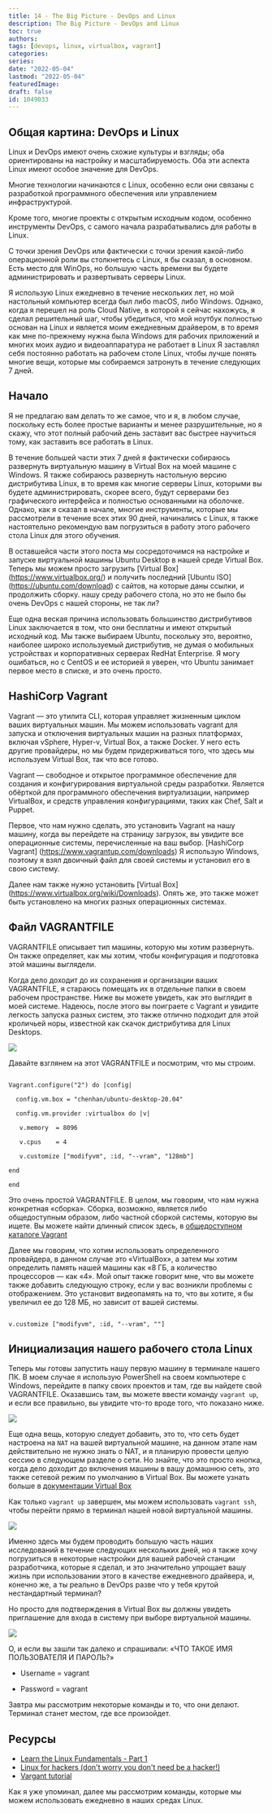```yaml
---
title: 14 - The Big Picture - DevOps and Linux
description: The Big Picture - DevOps and Linux
toc: true
authors:
tags: [devops, linux, virtualbox, vagrant]
categories:
series: 
date: "2022-05-04"
lastmod: "2022-05-04"
featuredImage:
draft: false
id: 1049033
---
```


## Общая картина: DevOps и Linux
Linux и DevOps имеют очень схожие культуры и взгляды; оба ориентированы на настройку и масштабируемость. Оба эти аспекта Linux имеют особое значение для DevOps.

Многие технологии начинаются с Linux, особенно если они связаны с разработкой программного обеспечения или управлением инфраструктурой.

Кроме того, многие проекты с открытым исходным кодом, особенно инструменты DevOps, с самого начала разрабатывались для работы в Linux.

С точки зрения DevOps или фактически с точки зрения какой-либо операционной роли вы столкнетесь с Linux, я бы сказал, в основном. Есть место для WinOps, но большую часть времени вы будете администрировать и развертывать серверы Linux.

Я использую Linux ежедневно в течение нескольких лет, но мой настольный компьютер всегда был либо macOS, либо Windows. Однако, когда я перешел на роль Cloud Native, в которой я сейчас нахожусь, я сделал решительный шаг, чтобы убедиться, что мой ноутбук полностью основан на Linux и является моим ежедневным драйвером, в то время как мне по-прежнему нужна была Windows для рабочих приложений и многих моих аудио и видеоаппаратура не работает в Linux Я заставлял себя постоянно работать на рабочем столе Linux, чтобы лучше понять многие вещи, которые мы собираемся затронуть в течение следующих 7 дней.

## Начало
Я не предлагаю вам делать то же самое, что и я, в любом случае, поскольку есть более простые варианты и менее разрушительные, но я скажу, что этот полный рабочий день заставит вас быстрее научиться тому, как заставить все работать в Linux.

В течение большей части этих 7 дней я фактически собираюсь развернуть виртуальную машину в Virtual Box на моей машине с Windows. Я также собираюсь развернуть настольную версию дистрибутива Linux, в то время как многие серверы Linux, которыми вы будете администрировать, скорее всего, будут серверами без графического интерфейса и полностью основанными на оболочке. Однако, как я сказал в начале, многие инструменты, которые мы рассмотрели в течение всех этих 90 дней, начинались с Linux, я также настоятельно рекомендую вам погрузиться в работу этого рабочего стола Linux для этого обучения.

В оставшейся части этого поста мы сосредоточимся на настройке и запуске виртуальной машины Ubuntu Desktop в нашей среде Virtual Box. Теперь мы можем просто загрузить [Virtual Box] (https://www.virtualbox.org/) и получить последний [Ubuntu ISO] (https://ubuntu.com/download) с сайтов, на которые даны ссылки, и продолжить сборку. нашу среду рабочего стола, но это не было бы очень DevOps с нашей стороны, не так ли?

Еще одна веская причина использовать большинство дистрибутивов Linux заключается в том, что они бесплатны и имеют открытый исходный код. Мы также выбираем Ubuntu, поскольку это, вероятно, наиболее широко используемый дистрибутив, не думая о мобильных устройствах и корпоративных серверах RedHat Enterprise. Я могу ошибаться, но с CentOS и ее историей я уверен, что Ubuntu занимает первое место в списке, и это очень просто.

## HashiCorp Vagrant

Vagrant — это утилита CLI, которая управляет жизненным циклом ваших виртуальных машин. Мы можем использовать vagrant для запуска и отключения виртуальных машин на разных платформах, включая vSphere, Hyper-v, Virtual Box, а также Docker. У него есть другие провайдеры, но мы будем придерживаться того, что здесь мы используем Virtual Box, так что все готово.

Vagrant — свободное и открытое программное обеспечение для создания и конфигурирования виртуальной среды разработки. Является обёрткой для программного обеспечения виртуализации, например VirtualBox, и средств управления конфигурациями, таких как Chef, Salt и Puppet.

Первое, что нам нужно сделать, это установить Vagrant на нашу машину, когда вы перейдете на страницу загрузок, вы увидите все операционные системы, перечисленные на ваш выбор. [HashiCorp Vagrant] (https://www.vagrantup.com/downloads) Я использую Windows, поэтому я взял двоичный файл для своей системы и установил его в свою систему.

Далее нам также нужно установить [Virtual Box] (https://www.virtualbox.org/wiki/Downloads). Опять же, это также может быть установлено на многих разных операционных системах.

## Файл VAGRANTFILE

VAGRANTFILE описывает тип машины, которую мы хотим развернуть. Он также определяет, как мы хотим, чтобы конфигурация и подготовка этой машины выглядели.

Когда дело доходит до их сохранения и организации ваших VAGRANTFILE, я стараюсь помещать их в отдельные папки в своем рабочем пространстве. Ниже вы можете увидеть, как это выглядит в моей системе. Надеюсь, после этого вы поиграете с Vagrant и увидите легкость запуска разных систем, это также отлично подходит для этой кроличьей норы, известной как скачок дистрибутива для Linux Desktops.

![](../images/Day14_Linux1.png)


Давайте взглянем на этот VAGRANTFILE и посмотрим, что мы строим.

``` 

Vagrant.configure("2") do |config|

  config.vm.box = "chenhan/ubuntu-desktop-20.04"

  config.vm.provider :virtualbox do |v|

   v.memory  = 8096

   v.cpus    = 4

   v.customize ["modifyvm", :id, "--vram", "128mb"]

end

end

```
Это очень простой VAGRANTFILE. В целом, мы говорим, что нам нужна конкретная «сборка». Сборка, возможно, является либо общедоступным образом, либо частной сборкой системы, которую вы ищете. Вы можете найти длинный список здесь, в [общедоступном каталоге Vagrant](https://app.vagrantup.com/boxes/search)

Далее мы говорим, что хотим использовать определенного провайдера, в данном случае это «VirtualBox», а затем мы хотим определить память нашей машины как «8 ГБ, а количество процессоров — как «4». Мой опыт также говорит мне, что вы можете также добавить следующую строку, если у вас возникли проблемы с отображением. Это установит видеопамять на то, что вы хотите, я бы увеличил ее до 128 МБ, но зависит от вашей системы.

```

v.customize ["modifyvm", :id, "--vram", ""]

```

## Инициализация нашего рабочего стола Linux

Теперь мы готовы запустить нашу первую машину в терминале нашего ПК. В моем случае я использую PowerShell на своем компьютере с Windows, перейдите в папку своих проектов и там, где вы найдете свой VAGRANTFILE. Оказавшись там, вы можете ввести команду `vagrant up`, и если все правильно, вы увидите что-то вроде того, что показано ниже.

![](../images/Day14_Linux2.png)

Еще одна вещь, которую следует добавить, это то, что сеть будет настроена на `NAT` на вашей виртуальной машине, на данном этапе нам действительно не нужно знать о NAT, и я планирую провести целую сессию в следующем разделе о сети. Но знайте, что это просто кнопка, когда дело доходит до включения машины в вашу домашнюю сеть, это также сетевой режим по умолчанию в Virtual Box. Вы можете узнать больше в [документации Virtual Box](https://www.virtualbox.org/manual/ch06.html#network_nat)

Как только `vagrant up` завершен, мы можем использовать `vagrant ssh`, чтобы перейти прямо в терминал нашей новой виртуальной машины.

![](../images/Day14_Linux3.png)

Именно здесь мы будем проводить большую часть наших исследований в течение следующих нескольких дней, но я также хочу погрузиться в некоторые настройки для вашей рабочей станции разработчика, которые я сделал, и это значительно упрощает вашу жизнь при использовании этого в качестве ежедневного драйвера, и, конечно же, а ты реально в DevOps разве что у тебя крутой нестандартный терминал?

Но просто для подтверждения в Virtual Box вы должны увидеть приглашение для входа в систему при выборе виртуальной машины.

![](../images/Day14_Linux4.png)

О, и если вы зашли так далеко и спрашивали: «ЧТО ТАКОЕ ИМЯ ПОЛЬЗОВАТЕЛЯ И ПАРОЛЬ?»

- Username = vagrant 

- Password = vagrant 

Завтра мы рассмотрим некоторые команды и то, что они делают. Терминал станет местом, где все произойдет.

## Ресурсы

- [Learn the Linux Fundamentals - Part 1](https://www.youtube.com/watch?v=kPylihJRG70)
- [Linux for hackers (don't worry you don't need be a hacker!)](https://www.youtube.com/watch?v=VbEx7B_PTOE)
- [Vargant tutorial](https://learn.hashicorp.com/vagrant)

Как я уже упоминал, далее мы рассмотрим команды, которые мы можем использовать ежедневно в наших средах Linux.